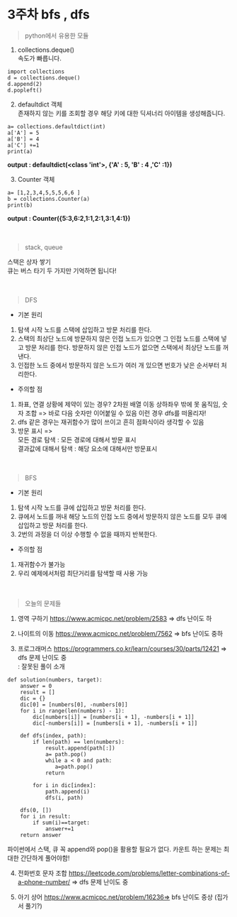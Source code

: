 # 3주차 bfs , dfs 

> python에서 유용한 모듈
1. collections.deque()   
속도가 빠릅니다.

  ```
  import collections
  d = collections.deque()
  d.append(2)
  d.popleft()
  ```

2. defaultdict 객체   
존재하지 않는 키를 조회할 경우 해당 키에 대한 딕셔너리 아이템을 생성해줍니다.

```
a= collections.defaultdict(int)
a['A'] = 5
a['B'] = 4
a['C'] +=1
print(a)
```
**output : defaultdict(<class 'int'>, {'A' : 5, 'B' : 4 ,'C' :1})**

3. Counter 객체
```
a= [1,2,3,4,5,5,5,6,6 ]
b = collections.Counter(a)
print(b)
```
**output : Counter({5:3,6:2,1:1,2:1,3:1,4:1})**<br/><br/><br/>
 
 
> stack, queue   

스택은 상자 쌓기   
큐는 버스 타기 두 가지만 기억하면 됩니다!<br/><br/><br/>


> DFS
* 기본 원리   
1) 탐색 시작 노드를 스택에 삽입하고 방문 처리를 한다.
2) 스택의 최상단 노드에 방문하지 않은 인접 노드가 있으면 그 인접 노드를 스택에 넣고 방문 처리를 한다. 방문하지 않은
인접 노드가 없으면 스택에서 최상단 노드를 꺼낸다.
3) 인접한 노드 중에서 방문하지 않은 노드가 여러 개 있으면 번호가 낮은 순서부터 처리한다.

* 주의할 점
1) 좌표, 연결 상황에 제약이 있는 경우? 2차원 배열 이동 상하좌우 밖에 못 움직임, 숫자 조합 => 바로 다음 숫자만 이어붙일 수 있음  이런 경우 dfs를 떠올리자!
2) dfs  같은 경우는 재귀함수가 많이 쓰이고 흔히 점화식이라 생각할 수 있음
3) 방문 표시 =>   
모든 경로 탐색 : 모든 경로에 대해서 방문 표시   
결과값에 대해서 탐색 : 해당 요소에 대해서만 방문표시<br/><br/><br/>

> BFS
* 기본 원리
1. 탐색 시작 노드를 큐에 삽입하고 방문 처리를 한다.
2. 큐에서 노드를 꺼내 해당 노드의 인접 노드 중에서 방문하지 않은 노드를 모두 큐에 삽입하고 방문 처리를 한다.
3. 2번의 과정을 더 이상 수행할 수 없을 때까지 반복한다.

           
* 주의할 점
1) 재귀함수가 불가능
2) 우리 예제에서처럼 최단거리를 탐색할 때 사용 가능<br/><br/><br/>


> 오늘의 문제들
1. 영역 구하기 https://www.acmicpc.net/problem/2583 => dfs 난이도 하

2. 나이트의 이동 https://www.acmicpc.net/problem/7562 => bfs 난이도 중하 

3. 프로그래머스 https://programmers.co.kr/learn/courses/30/parts/12421 => dfs 문제 난이도 중    
: 잘못된 풀이 소개  
```
def solution(numbers, target):
    answer = 0
    result = []
    dic = {}
    dic[0] = [numbers[0], -numbers[0]]
    for i in range(len(numbers) - 1):
        dic[numbers[i]] = [numbers[i + 1], -numbers[i + 1]]
        dic[-numbers[i]] = [numbers[i + 1], -numbers[i + 1]]

    def dfs(index, path):
        if len(path) == len(numbers):
            result.append(path[:])
            a= path.pop()
            while a < 0 and path:
               a=path.pop()
            return

        for i in dic[index]:
            path.append(i)
            dfs(i, path)

    dfs(0, [])
    for i in result:
        if sum(i)==target:
            answer+=1
    return answer
```

파이썬에서 스택, 큐 꼭 append와 pop()을 활용할 필요가 없다. 카운트 하는 문제는 최대한 간단하게 풀어야함!   
   
4. 전화번호 문자 조합  https://leetcode.com/problems/letter-combinations-of-a-phone-number/ => dfs 문제  난이도 중

5. 아기 상어 https://www.acmicpc.net/problem/16236=> bfs 난이도 중상 (집가서 풀기?)
